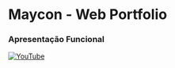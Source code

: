 <h1>Maycon - Web Portfolio</h1>

<h3>Apresentação Funcional</h3>

[![YouTube](https://i.postimg.cc/zX0xZbfk/image-6-3.png)](https://www.youtube.com/watch?v=qP0b8pcH6g8)

